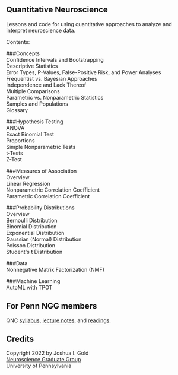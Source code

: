 ## Quantitative Neuroscience

Lessons and code for using quantitative approaches to analyze and interpret neuroscience data.

Contents:

###Concepts  
Confidence Intervals and Bootstrapping  
Descriptive Statistics  
Error Types, P-Values, False-Positive Risk, and Power Analyses  
Frequentist vs. Bayesian Approaches  
Independence and Lack Thereof  
Multiple Comparisons  
Parametric vs. Nonparametric Statistics  
Samples and Populations  
Glossary

###Hypothesis Testing  
ANOVA  
Exact Binomial Test  
Proportions  
Simple Nonparametric Tests  
t-Tests  
Z-Test

###Measures of Association  
Overview  
Linear Regression  
Nonparametric Correlation Coefficient  
Parametric Correlation Coefficient

###Probability Distributions  
Overview  
Bernoulli Distribution  
Binomial Distribution  
Exponential Distribution  
Gaussian (Normal) Distribution  
Poisson Distribution  
Student's t Distribution

###Data  
Nonnegative Matrix Factorization (NMF)

###Machine Learning  
AutoML with TPOT

## For Penn NGG members
QNC [syllabus](https://canvas.upenn.edu/courses/1358934/assignments/syllabus), [lecture notes](https://canvas.upenn.edu/courses/1358934/files/folder/Courses/Quantitative%20Neuro%20Core/Lessons), and [readings](https://canvas.upenn.edu/courses/1358934/files/folder/Courses/Quantitative%20Neuro%20Core/Readings).

## Credits

Copyright 2022 by Joshua I. Gold  
[Neuroscience Graduate Group](https://www.med.upenn.edu/ngg/)  
University of Pennsylvania
